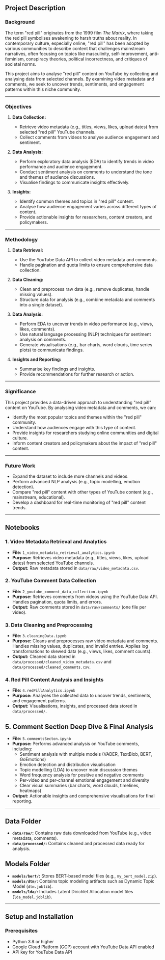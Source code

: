 ## Project Description

### Background
The term "red pill" originates from the 1999 film *The Matrix*, where taking the red pill symbolises awakening to harsh truths about reality. In contemporary culture, especially online, "red pill" has been adopted by various communities to describe content that challenges mainstream narratives, often focusing on topics like masculinity, self-improvement, anti-feminism, conspiracy theories, political incorrectness, and critiques of societal norms.

This project aims to analyse "red pill" content on YouTube by collecting and analysing data from selected channels. By examining video metadata and comments, we seek to uncover trends, sentiments, and engagement patterns within this niche community.

---

### Objectives
1. **Data Collection:**
   - Retrieve video metadata (e.g., titles, views, likes, upload dates) from selected "red pill" YouTube channels.
   - Collect comments from videos to analyse audience engagement and sentiment.

2. **Data Analysis:**
   - Perform exploratory data analysis (EDA) to identify trends in video performance and audience engagement.
   - Conduct sentiment analysis on comments to understand the tone and themes of audience discussions.
   - Visualise findings to communicate insights effectively.

3. **Insights:**
   - Identify common themes and topics in "red pill" content.
   - Analyse how audience engagement varies across different types of content.
   - Provide actionable insights for researchers, content creators, and policymakers.

---

### Methodology
1. **Data Retrieval:**
   - Use the YouTube Data API to collect video metadata and comments.
   - Handle pagination and quota limits to ensure comprehensive data collection.

2. **Data Cleaning:**
   - Clean and preprocess raw data (e.g., remove duplicates, handle missing values).
   - Structure data for analysis (e.g., combine metadata and comments into a single dataset).

3. **Data Analysis:**
   - Perform EDA to uncover trends in video performance (e.g., views, likes, comments).
   - Use natural language processing (NLP) techniques for sentiment analysis on comments.
   - Generate visualisations (e.g., bar charts, word clouds, time series plots) to communicate findings.

4. **Insights and Reporting:**
   - Summarise key findings and insights.
   - Provide recommendations for further research or action.

---

### Significance
This project provides a data-driven approach to understanding "red pill" content on YouTube. By analysing video metadata and comments, we can:
- Identify the most popular topics and themes within the "red pill" community.
- Understand how audiences engage with this type of content.
- Provide insights for researchers studying online communities and digital culture.
- Inform content creators and policymakers about the impact of "red pill" content.

---

### Future Work
- Expand the dataset to include more channels and videos.
- Perform advanced NLP analysis (e.g., topic modelling, emotion detection).
- Compare "red pill" content with other types of YouTube content (e.g., mainstream, educational).
- Develop a dashboard for real-time monitoring of "red pill" content trends.

---

## Notebooks

### 1. Video Metadata Retrieval and Analytics
- **File:** `1_video_metadata_retrieval_analytics.ipynb`
- **Purpose:** Retrieves video metadata (e.g., titles, views, likes, upload dates) from selected YouTube channels.
- **Output:** Raw metadata stored in `data/raw/video_metadata.csv`.

### 2. YouTube Comment Data Collection
- **File:** `2_youtube_comment_data_collection.ipynb`
- **Purpose:** Retrieves comments from videos using the YouTube Data API. Handles pagination, quota limits, and errors.
- **Output:** Raw comments stored in `data/raw/comments/` (one file per video).

### 3. Data Cleaning and Preprocessing
- **File:** `3.cleaningData.ipynb`
- **Purpose:** Cleans and preprocesses raw video metadata and comments. Handles missing values, duplicates, and invalid entries. Applies log transformations to skewed data (e.g., views, likes, comment counts).
- **Output:** Cleaned data stored in `data/processed/cleaned_video_metadata.csv` and `data/processed/cleaned_comments.csv`.

### 4. Red Pill Content Analysis and Insights
- **File:** `4.redPillAnalytics.ipynb`
- **Purpose:** Analyses the collected data to uncover trends, sentiments, and engagement patterns.
- **Output:** Visualisations, insights, and processed data stored in `data/processed/`.

## 5. Comment Section Deep Dive & Final Analysis
- **File:** `5.commentsSecton.ipynb`
- **Purpose:** Performs advanced analysis on YouTube comments, including:
    - Sentiment analysis with multiple models (VADER, TextBlob, BERT, GoEmotions)
    - Emotion detection and distribution visualisation
    - Topic modelling (LDA) to uncover main discussion themes
    - Word frequency analysis for positive and negative comments
    - Per-video and per-channel emotional engagement and diversity
    - Clear visual summaries (bar charts, word clouds, timelines, heatmaps)
- **Output:** Actionable insights and comprehensive visualisations for final reporting.

---

## Data Folder
- **`data/raw/`:** Contains raw data downloaded from YouTube (e.g., video metadata, comments).
- **`data/processed/`:** Contains cleaned and processed data ready for analysis.

## Models Folder
- **`models/bert/`:** Stores BERT-based model files (e.g., `my_bert_model.zip`).
- **`models/dtm/`:** Contains topic modeling artifacts such as Dynamic Topic Model (`dtm.joblib`).
- **`models/lda/`:** Includes Latent Dirichlet Allocation model files (`lda_model.joblib`).

---

## Setup and Installation

### Prerequisites
- Python 3.8 or higher
- Google Cloud Platform (GCP) account with YouTube Data API enabled
- API key for YouTube Data API
